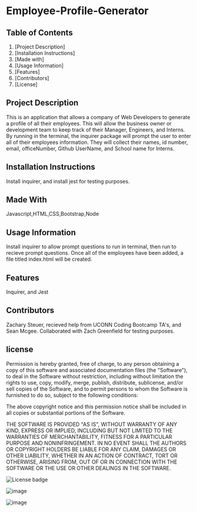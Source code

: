 # Employee-Profile-Generator
    
## Table of Contents

1. [Project Description]
2. [Installation Instructions]
3. [Made with]
4. [Usage Information]
5. [Features] 
6. [Contributors]
7. [License]
    

## Project Description
This is an application that allows a company of Web Developers to generate a profile of all their employees. This will allow the business owner or development team to keep track of their Manager, Engineers, and Interns. By running <node index.js> in the terminal, the inquirer package will prompt the user to enter all of their employees information. They will collect their names, id number, email, officeNumber, Github UserName, and School name for Interns. 

## Installation Instructions
Install inquirer, and install jest for testing purposes.

## Made With
Javascript,HTML,CSS,Bootstrap,Node

## Usage Information
Install inquirer to allow prompt questions to run in terminal, then run <node index.js> to recieve prompt questions. Once all of the employees have been added, a file titled index.html will be created. 

## Features
Inquirer, and Jest

## Contributors
Zachary Steuer, recieved help from UCONN Coding Bootcamp TA's, and Sean Mcgee. Collaborated with Zach Greenfield for testing purposes. 
    

## license

Permission is hereby granted, free of charge, to any person obtaining a copy of this software and associated documentation files (the "Software"), to deal in the Software without restriction, including without limitation the rights to use, copy, modify, merge, publish, distribute, sublicense, and/or sell copies of the Software, and to permit persons to whom the Software is furnished to do so, subject to the following conditions:

The above copyright notice and this permission notice shall be included in all copies or substantial portions of the Software.

THE SOFTWARE IS PROVIDED "AS IS", WITHOUT WARRANTY OF ANY KIND, EXPRESS OR IMPLIED, INCLUDING BUT NOT LIMITED TO THE WARRANTIES OF MERCHANTABILITY, FITNESS FOR A PARTICULAR PURPOSE AND NONINFRINGEMENT. IN NO EVENT SHALL THE AUTHORS OR COPYRIGHT HOLDERS BE LIABLE FOR ANY CLAIM, DAMAGES OR OTHER LIABILITY, WHETHER IN AN ACTION OF CONTRACT, TORT OR OTHERWISE, ARISING FROM, OUT OF OR IN CONNECTION WITH THE SOFTWARE OR THE USE OR OTHER DEALINGS IN THE SOFTWARE.




![License badge](https://img.shields.io/badge/license-MIT-green)
    
![image](https://user-images.githubusercontent.com/93566950/152701052-de6765ce-d5f6-4ee0-965d-73f019c40c22.png)
    
    
![image](https://user-images.githubusercontent.com/93566950/152701082-f3260fa1-7d6b-48d2-9911-98748a9fd584.png)


    
    
 
